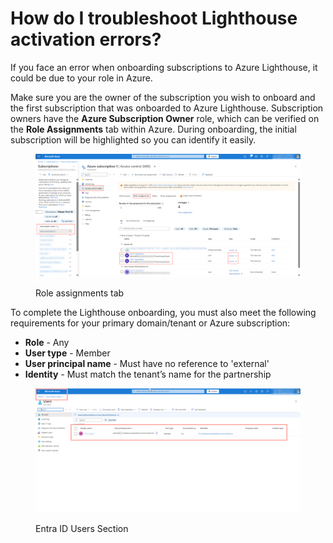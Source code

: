 # How do I troubleshoot Lighthouse activation errors?

If you face an error when onboarding subscriptions to Azure Lighthouse, it could be due to your role in Azure.

Make sure you are the owner of the subscription you wish to onboard and the first subscription that was onboarded to Azure Lighthouse. Subscription owners have the **Azure Subscription Owner** role, which can be verified on the **Role Assignments** tab within Azure. During onboarding, the initial subscription will be highlighted so you can identify it easily.

<figure><img src="../../../.gitbook/assets/image-20241118-153405.png" alt=""><figcaption><p>Role assignments tab</p></figcaption></figure>

To complete the Lighthouse onboarding, you must also meet the following requirements for your primary domain/tenant or Azure subscription:

* **Role** - Any
* **User type** - Member
* **User principal name** - Must have no reference to 'external'
* **Identity** - Must match the tenant’s name for the partnership

<figure><img src="../../../.gitbook/assets/Untitled design (3).png" alt=""><figcaption><p>Entra ID Users Section</p></figcaption></figure>
